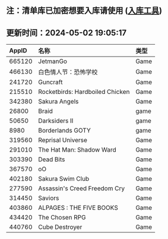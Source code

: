 ## 注：清单库已加密想要入库请使用 ([入库工具](https://github.com/BlankTMing/ManifestAutoUpdate/releases))

## 更新时间：2024-05-02 19:05:17
| AppID | 名称 | 类型  |
| :-------------------- | :----------------------------- | :----------- |
| 665120 | JetmanGo| Game |
| 466130 | 白色情人节：恐怖学校| Game |
| 241720 | Guncraft| Game |
| 215510 | Rocketbirds: Hardboiled Chicken| Game |
| 342380 | Sakura Angels| Game |
| 26800 | Braid| game |
| 50650 | Darksiders II| game |
| 8980 | Borderlands GOTY| game |
| 319560 | Reprisal Universe| Game |
| 291010 | The Hat Man: Shadow Ward| Game |
| 303390 | Dead Bits| Game |
| 367570 | oO| Game |
| 402180 | Sakura Swim Club| Game |
| 277590 | Assassin's Creed Freedom Cry| Game |
| 314450 | Saviors| Game |
| 403860 | ALPAGES : THE FIVE BOOKS| Game |
| 434420 | The Chosen RPG| Game |
| 440760 | Cube Destroyer| Game |
